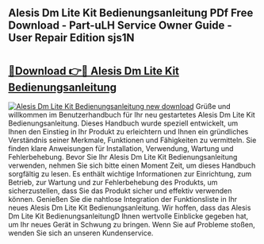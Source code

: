 ## Alesis Dm Lite Kit Bedienungsanleitung PDf Free Download - Part-uLH Service Owner Guide - User Repair Edition sjs1N

# <h2><a href="http://df46og.blite.top/?on=Alesis+Dm+Lite+Kit+Bedienungsanleitung">🔗Download 👉🔴 Alesis Dm Lite Kit Bedienungsanleitung</a></h2>

[![Alesis Dm Lite Kit Bedienungsanleitung new download](https://i.imgur.com/lujVjoI.png)](http://df46og.blite.top/?on=Alesis+Dm+Lite+Kit+Bedienungsanleitung)
Grüße und willkommen im Benutzerhandbuch für Ihr neu gestartetes Alesis Dm Lite Kit Bedienungsanleitung. Dieses Handbuch wurde speziell entwickelt, um Ihnen den Einstieg in Ihr Produkt zu erleichtern und Ihnen ein gründliches Verständnis seiner Merkmale, Funktionen und Fähigkeiten zu vermitteln. Sie finden klare Anweisungen für Installation, Verwendung, Wartung und Fehlerbehebung. Bevor Sie Ihr Alesis Dm Lite Kit Bedienungsanleitung verwenden, nehmen Sie sich bitte einen Moment Zeit, um dieses Handbuch sorgfältig zu lesen. Es enthält wichtige Informationen zur Einrichtung, zum Betrieb, zur Wartung und zur Fehlerbehebung des Produkts, um sicherzustellen, dass Sie das Produkt sicher und effektiv verwenden können. Genießen Sie die nahtlose Integration der Funktionsliste in Ihr neues Alesis Dm Lite Kit Bedienungsanleitung. Wir hoffen, dass das Alesis Dm Lite Kit BedienungsanleitungD Ihnen wertvolle Einblicke gegeben hat, um Ihr neues Gerät in Schwung zu bringen. Wenn Sie auf Probleme stoßen, wenden Sie sich an unseren Kundenservice.
